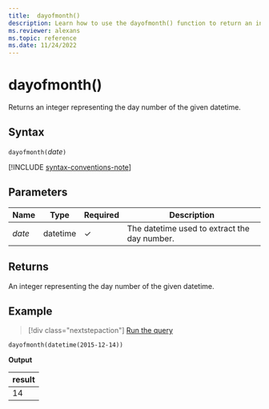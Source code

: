 ```yaml
---
title:  dayofmonth()
description: Learn how to use the dayofmonth() function to return an integer representing the day of the month.
ms.reviewer: alexans
ms.topic: reference
ms.date: 11/24/2022
---
```

# dayofmonth()

Returns an integer representing the day number of the given datetime.

## Syntax

`dayofmonth(`*date*`)`

[!INCLUDE [syntax-conventions-note](../../includes/syntax-conventions-note.md)]

## Parameters

| Name | Type | Required | Description |
|--|--|--|--|
| *date* | datetime | &check; | The datetime used to extract the day number.|

## Returns

An integer representing the day number of the given datetime.

## Example

> [!div class="nextstepaction"]
> <a href="https://dataexplorer.azure.com/clusters/kvc9rf7q4d68qcw5sk2d6f.northeurope/databases/MyDatabase?query=H4sIAAAAAAAAAysoyswrUUhJrMxPy83PK8nQSEksSS3JzE3VMDIwNNU1NNI1NNHUBAAj3TtIJgAAAA==" target="_blank">Run the query</a>

```kusto
dayofmonth(datetime(2015-12-14))
```

**Output**

|result|
|--|
|14|
